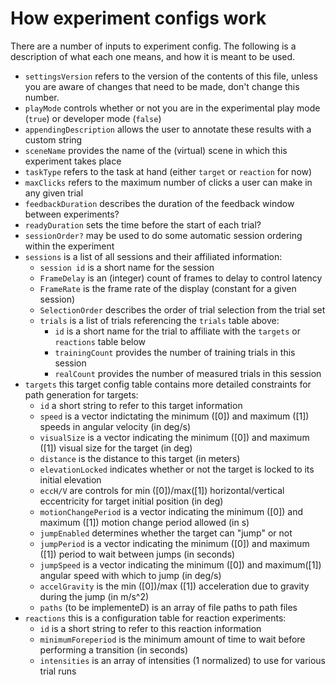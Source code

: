 # How experiment configs work

There are a number of inputs to experiment config. The following is a description of what each one means, and how it is meant to be used.

* `settingsVersion` refers to the version of the contents of this file, unless you are aware of changes that need to be made, don't change this number.
* `playMode` controls whether or not you are in the experimental play mode (`true`) or developer mode (`false`)
* `appendingDescription` allows the user to annotate these results with a custom string
* `sceneName` provides the name of the (virtual) scene in which this experiment takes place
* `taskType` refers to the task at hand (either `target` or `reaction` for now)
* `maxClicks` refers to the maximum number of clicks a user can make in any given trial
* `feedbackDuration` describes the duration of the feedback window between experiments?
* `readyDuration` sets the time before the start of each trial?
* `sessionOrder?` may be used to do some automatic session ordering within the experiment
* `sessions` is a list of all sessions and their affiliated information:
    * `session id` is a short name for the session
    * `FrameDelay` is an (integer) count of frames to delay to control latency
    * `FrameRate` is the frame rate of the display (constant for a given session)
    * `SelectionOrder` describes the order of trial selection from the trial set
    * `trials` is a list of trials referencing the `trials` table above:
        * `id` is a short name for the trial to affiliate with the `targets` or `reactions` table below
        * `trainingCount` provides the number of training trials in this session
        * `realCount` provides the number of measured trials in this session
* `targets` this target config table contains more detailed constraints for path generation for targets:
    * `id` a short string to refer to this target information
    * `speed` is a vector indictating the minimum ([0]) and maximum ([1]) speeds in angular velocity (in deg/s)
    * `visualSize` is a vector indicating the minimum ([0]) and maximum ([1]) visual size for the target (in deg)
    * `distance` is the distance to this target (in meters)
    * `elevationLocked` indicates whether or not the target is locked to its initial elevation
    * `eccH/V` are controls for min ([0])/max([1]) horizontal/vertical eccentricity for target initial position (in deg)
    * `motionChangePeriod` is a vector indicating the minimum ([0]) and maximum ([1]) motion change period allowed (in s)
    * `jumpEnabled` determines whether the target can "jump" or not
    * `jumpPeriod` is a vector indicating the minimum ([0]) and maximum ([1]) period to wait between jumps (in seconds)
    * `jumpSpeed` is a vector indicating the minimum ([0]) and maximum([1]) angular speed with which to jump (in deg/s)
    * `accelGravity` is the min ([0])/max ([1]) acceleration due to gravity during the jump (in m/s^2)
    * `paths` (to be implementeD) is an array of file paths to path files
* `reactions` this is a configuration table for reaction experiments:
    * `id` is a short string to refer to this reaction information
    * `minimumForeperiod` is the minimum amount of time to wait before performing a transition (in seconds)
    * `intensities` is an array of intensities (1 normalized) to use for various trial runs